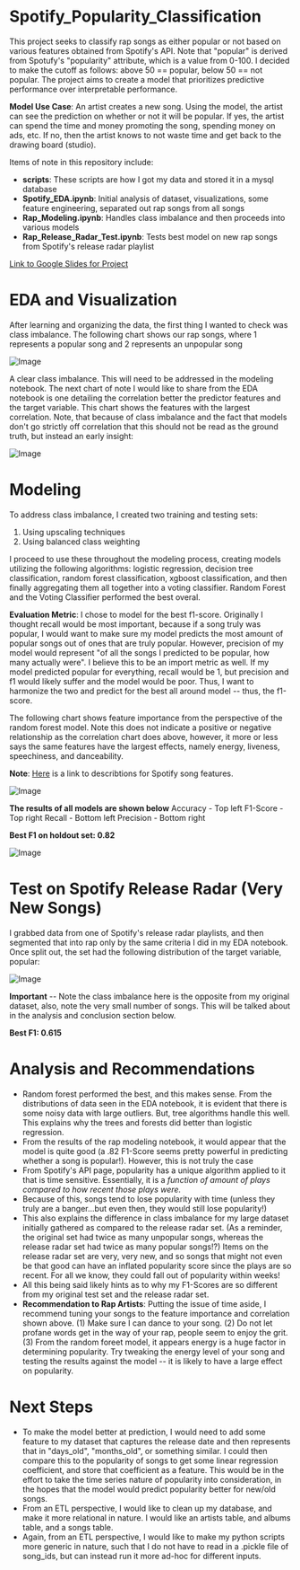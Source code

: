 # Spotify_Popularity_Classification

This project seeks to classify rap songs as either popular or not based on various features obtained from Spotify's API. Note that "popular" is derived from Spotufy's "popularity" attribute, which is a value from 0-100. I decided to make the cutoff as follows: above 50 == popular, below 50 == not popular. The project aims to create a model that prioritizes predictive performance over interpretable performance. 

**Model Use Case**: An artist creates a new song. Using the model, the artist can see the prediction on whether or not it will be popular. If yes, the artist can spend the time and money promoting the song, spending money on ads, etc. If no, then the artist knows to not waste time and get back to the drawing board (studio).

Items of note in this repository include:
  * **scripts**: These scripts are how I got my data and stored it in a mysql database
  * **Spotify_EDA.ipynb**: Initial analysis of dataset, visualizations, some feature engineering, separated out rap songs from all songs
  * **Rap_Modeling.ipynb**: Handles class imbalance and then proceeds into various models
  * **Rap_Release_Radar_Test.ipynb**: Tests best model on new rap songs from Spotify's release radar playlist
  
  [Link to Google Slides for Project](https://docs.google.com/presentation/d/1MD19-u5ANp-Dy6PiFXbOeSaIIbv-AZ4LuHoqIdUTws0/edit#slide=id.p)
  

#  EDA and Visualization 

After learning and organizing the data, the first thing I wanted to check was class imbalance. The following chart shows our rap songs, where 1 represents a popular song and 2 represents an unpopular song

![Image](pics/orig_pop_count_rap.png?raw=true)

A clear class imbalance. This will need to be addressed in the modeling notebook. The next chart of note I would like to share from the EDA notebook is one detailing the correlation better the predictor features and the target variable. This chart shows the features with the largest correlation. Note, that because of class imbalance and the fact that models don't go strictly off correlation that this should not be read as the ground truth, but instead an early insight:

![Image](pics/correlation_w_popularity.png?raw=true) 

#  Modeling

To address class imbalance, I created two training and testing sets:
1. Using upscaling techniques
1. Using balanced class weighting

I proceed to use these throughout the modeling process, creating models utilizing the following algorithms: logistic regression, decision tree classification, random forest classification, xgboost classification, and then finally aggregating them all together into a voting classifier. Random Forest and the Voting Classifier performed the best overal. 

**Evaluation Metric**: I chose to model for the best f1-score. Originally I thought recall would be most important, because if a song truly was popular, I would want to make sure my model predicts the most amount of popular songs out of ones that are truly popular. However, precision of my model would represent "of all the songs I predicted to be popular, how many actually were". I believe this to be an import metric as well. If my model predicted popular for everything, recall would be 1, but precision and f1 would likely suffer and the model would be poor. Thus, I want to harmonize the two and predict for the best all around model -- thus, the f1-score. 

The following chart shows feature importance from the perspective of the random forest model. Note this does not indicate a positive or negative relationship as the correlation chart does above, however, it more or less says the same features have the largest effects, namely energy, liveness, speechiness, and danceability.

**Note**: [Here](https://developer.spotify.com/documentation/web-api/reference/tracks/get-audio-features/) is a link to describtions for Spotify song features.

![Image](pics/random_forest_feature_imp.png?raw=true)

**The results of all models are shown below**
Accuracy - Top left
F1-Score - Top right
Recall - Bottom left
Precision - Bottom right

**Best F1 on holdout set: 0.82**

![Image](pics/model_performance.png?raw=true)

#  Test on Spotify Release Radar (Very New Songs)

I grabbed data from one of Spotify's release radar playlists, and then segmented that into rap only by the same criteria I did in my EDA notebook. Once split out, the set had the following distribution of the target variable, popular:

![Image](pics/release_radar_pop_count.png?raw=true)

**Important** -- Note the class imbalance here is the opposite from my original dataset, also, note the very small number of songs. This will be talked about in the analysis and conclusion section below.

**Best F1: 0.615**

#  Analysis and Recommendations

- Random forest performed the best, and this makes sense. From the distributions of data seen in the EDA notebook, it is evident that there is some noisy data with large outliers. But, tree algorithms handle this well. This explains why the trees and forests did better than logistic regression. 
- From the results of the rap modeling notebook, it would appear that the model is quite good (a .82 F1-Score seems pretty powerful in predicting whether a song is popular!). However, this is not truly the case
- From Spotify's API page, popularity has a unique algorithm applied to it that is time sensitive. Essentially, it is a *function of amount of plays compared to how recent those plays were.*
- Because of this, songs tend to lose popularity with time (unless they truly are a banger...but even then, they would still lose popularity!)
- This also explains the difference in class imbalance for my large dataset initially gathered as compared to the release radar set. (As a reminder, the original set had twice as many unpopular songs, whereas the release radar set had twice as many popular songs!?) Items on the release radar set are very, very new, and so songs that might not even be that good can have an inflated popularity score since the plays are so recent. For all we know, they could fall out of popularity within weeks! 
- All this being said likely hints as to why my F1-Scores are so different from my original test set and the release radar set.
- **Recommendation to Rap Artists**: Putting the issue of time aside, I recommend tuning your songs to the feature importance and correlation shown above. (1) Make sure I can dance to your song. (2) Do not let profane words get in the way of your rap, people seem to enjoy the grit. (3) From the random foreet model, it appears energy is a huge factor in determining popularity. Try tweaking the energy level of your song and testing the results against the model -- it is likely to have a large effect on popularity.

#  Next Steps

- To make the model better at prediction, I would need to add some feature to my dataset that captures the release date and then represents that in "days_old", "months_old", or something similar. I could then compare this to the popularity of songs to get some linear regression coefficient, and store that coefficient as a feature. This would be in the effort to take the time series nature of popularity into consideration, in the hopes that the model would predict popularity better for new/old songs.
- From an ETL perspective, I would like to clean up my database, and make it more relational in nature. I would like an artists table, and albums table, and a songs table.
- Again, from an ETL perspective, I would like to make my python scripts more generic in nature, such that I do not have to read in a .pickle file of song_ids, but can instead run it more ad-hoc for different inputs.





